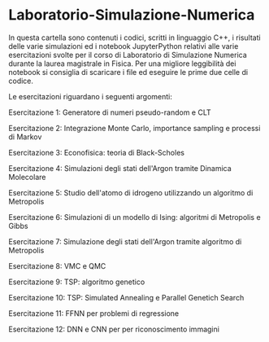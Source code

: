 # Laboratorio-Simulazione-Numerica
In questa cartella sono contenuti i codici, scritti in linguaggio C++, i risultati delle varie simulazioni ed i notebook JupyterPython relativi alle varie esercitazioni svolte per il corso di Laboratorio di Simulazione Numerica durante la laurea magistrale in Fisica. 
Per una migliore leggibilità dei notebook si consiglia di scaricare i file ed eseguire le prime due celle di codice. 

Le esercitazioni riguardano i seguenti argomenti:

Esercitazione 1: Generatore di numeri pseudo-random e CLT

Esercitazione 2: Integrazione Monte Carlo, importance sampling e processi di Markov

Esercitazione 3: Econofisica: teoria di Black-Scholes

Esercitazione 4: Simulazioni degli stati dell'Argon tramite Dinamica Molecolare

Esercitazione 5: Studio dell'atomo di idrogeno utilizzando un algoritmo di Metropolis

Esercitazione 6: Simulazioni di un modello di Ising: algoritmi di Metropolis e Gibbs

Esercitazione 7: Simulazione degli stati dell'Argon tramite algoritmo di Metropolis

Esercitazione 8: VMC e QMC

Esercitazione 9: TSP: algoritmo genetico

Esercitazione 10: TSP: Simulated Annealing e Parallel Genetich Search

Esercitazione 11: FFNN per problemi di regressione

Esercitazione 12: DNN e CNN per per riconoscimento immagini
